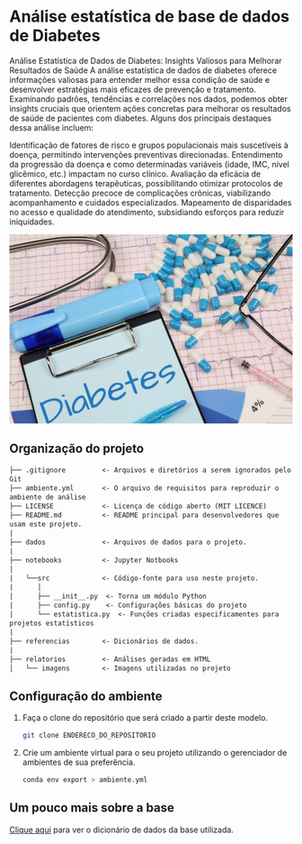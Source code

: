 # Análise estatística de base de dados de Diabetes

Análise Estatística de Dados de Diabetes: Insights Valiosos para Melhorar Resultados de Saúde
A análise estatística de dados de diabetes oferece informações valiosas para entender melhor essa condição de saúde e desenvolver estratégias mais eficazes de prevenção e tratamento. Examinando padrões, tendências e correlações nos dados, podemos obter insights cruciais que orientem ações concretas para melhorar os resultados de saúde de pacientes com diabetes.
Alguns dos principais destaques dessa análise incluem:

Identificação de fatores de risco e grupos populacionais mais suscetíveis à doença, permitindo intervenções preventivas direcionadas.
Entendimento da progressão da doença e como determinadas variáveis (idade, IMC, nível glicêmico, etc.) impactam no curso clínico.
Avaliação da eficácia de diferentes abordagens terapêuticas, possibilitando otimizar protocolos de tratamento.
Detecção precoce de complicações crônicas, viabilizando acompanhamento e cuidados especializados.
Mapeamento de disparidades no acesso e qualidade do atendimento, subsidiando esforços para reduzir iniquidades.

![IMAGENS](relatorios/imagens/diabetes.jpg)

## Organização do projeto

```
├── .gitignore         <- Arquivos e diretórios a serem ignorados pelo Git
├── ambiente.yml       <- O arquivo de requisitos para reproduzir o ambiente de análise
├── LICENSE            <- Licença de código aberto (MIT LICENCE)
├── README.md          <- README principal para desenvolvedores que usam este projeto.
|
├── dados              <- Arquivos de dados para o projeto.
|
├── notebooks          <- Jupyter Notbooks
│
|   └──src             <- Código-fonte para uso neste projeto.
|      │
|      ├── __init__.py  <- Torna um módulo Python
|      ├── config.py    <- Configurações básicas do projeto
|      └── estatistica.py  <- Funções criadas especificamentes para projetos estatísticos
|
├── referencias        <- Dicionários de dados.
|
├── relatorios         <- Análises geradas em HTML
│   └── imagens        <- Imagens utilizadas no projeto
```

## Configuração do ambiente

1. Faça o clone do repositório que será criado a partir deste modelo.

    ```bash
    git clone ENDERECO_DO_REPOSITORIO
    ```

2. Crie um ambiente virtual para o seu projeto utilizando o gerenciador de ambientes de sua preferência.

    ```bash
    conda env export > ambiente.yml
    ```

## Um pouco mais sobre a base

[Clique aqui](referencias/01_dicionario_de_dados.md) para ver o dicionário de dados da base utilizada.
